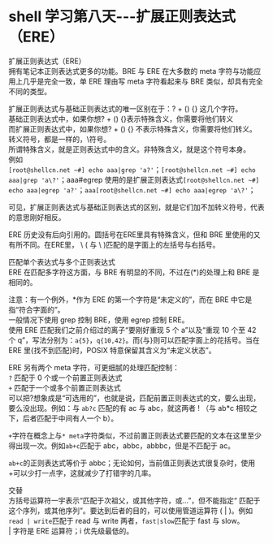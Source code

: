 # shell 学习第八天---扩展正则表达式（ERE）


扩展正则表达式（ERE）  
拥有笔记本正则表达式更多的功能。BRE 与 ERE 在大多数的 meta 字符与功能应用上几乎是完全一致，单 ERE 理由写 meta 字符看起来与 BRE 类似，却具有完全不同的类型。
 
扩展正则表达式与基础正则表达式的唯一区别在于：? + () {} 这几个字符。  
基础正则表达式中，如果你想? + () {}表示特殊含义，你需要将他们转义  
而扩展正则表达式中，如果你想? + () {} 不表示特殊含义，你需要将他们转义。  
转义符号，都是一样的，\符号。  
所谓特殊含义，就是正则表达式中的含义。非特殊含义，就是这个符号本身。  
例如   
```[root@shellcn.net ~#] echo aaa|grep 'a?'```；```[root@shellcn.net ~#] echo aaa|grep 'a\?'```；aaa#egrep 使用的是扩展正则表达式```[root@shellcn.net ~#] echo aaa|egrep 'a?'```；```aaa[root@shellcn.net ~#] echo aaa|egrep 'a\?'```；
 
可见，扩展正则表达式与基础正则表达式的区别，就是它们加不加转义符号，代表的意思刚好相反。
 
ERE 历史没有后向引用的。圆括号在ERE里具有特殊含义，但和 BRE 里使用的又有所不同。在ERE里， \ ( 与 \ )匹配的是字面上的左括号与右括号。
 
匹配单个表达式与多个正则表达式  
ERE 在匹配多字符这方面，与 BRE 有明显的不同，不过在(*)的处理上和 BRE 是相同的。
 
注意：有一个例外，*作为 ERE 的第一个字符是“未定义的”，而在 BRE 中它是指“符合字面的”。  
一般情况下使用 grep 控制 BRE，使用 egrep 控制 ERE。  
使用 ERE 匹配我们之前介绍过的离子“要刚好重现 5 个 a”以及“重现 10 个至 42 个 q”，写法分别为：```a{5}```，```q{10,42}```。而\{与\}则可以匹配字面上的花括号。当在 ERE 里{找不到匹配}时，POSIX 特意保留其含义为“未定义状态”。
 
ERE 另有两个 meta 字符，可更细腻的处理匹配控制：  
```?``` 匹配于 0 个或一个前置正则表达式  
```+``` 匹配于一个或多个前置正则表达式  
可以把?想象成是“可选用的”，也就是说，匹配前置正则表达式的文，要么出现，要么没出现。例如：与 ```ab?c``` 匹配的有 ac 与 abc，就这两者 ! （与 ab*c 相较之下，后者匹配于中间有人一个 b）。  

```+```字符在概念上与```* meta```字符类似，不过前置正则表达式要匹配的文本在这里至少得出现一次。例如```ab+c```匹配于 abc，abbc，abbbc，但是不匹配于 ac。

```ab+c```的正则表达式等价于 abbc；无论如何，当前值正则表达式很复杂时，使用+可以少打一点字，这就减少了打错字的几率。
 
 
交替  
方括号运算符一宇表示“匹配于次祖父，或其他字符，或...”，但不能指定“
匹配于这个序列，或其他序列”。要达到后者的目的，可以使用管道运算符 ( | )。例如```read | write```匹配于 read 与 write 两者，```fast|slow```匹配于 fast 与 slow。  
| 字符是 ERE 运算符；i 优先级最低的。